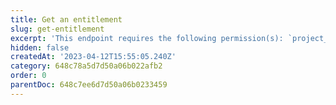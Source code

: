 ```yaml
---
title: Get an entitlement
slug: get-entitlement
excerpt: 'This endpoint requires the following permission(s): `project_configuration:entitlements:read`.'
hidden: false
createdAt: '2023-04-12T15:55:05.240Z'
category: 648c78a5d7d50a06b022afb2
order: 0
parentDoc: 648c7ee6d7d50a06b0233459
---
```

